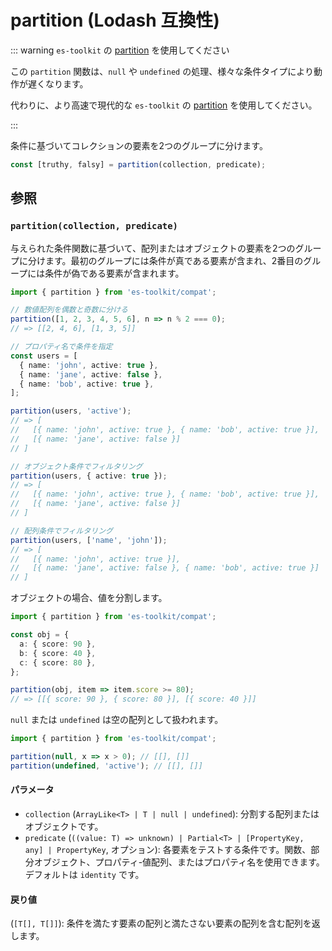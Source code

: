 # partition (Lodash 互換性)

::: warning `es-toolkit` の [partition](../../array/partition.md) を使用してください

この `partition` 関数は、`null` や `undefined` の処理、様々な条件タイプにより動作が遅くなります。

代わりに、より高速で現代的な `es-toolkit` の [partition](../../array/partition.md) を使用してください。

:::

条件に基づいてコレクションの要素を2つのグループに分けます。

```typescript
const [truthy, falsy] = partition(collection, predicate);
```

## 参照

### `partition(collection, predicate)`

与えられた条件関数に基づいて、配列またはオブジェクトの要素を2つのグループに分けます。最初のグループには条件が真である要素が含まれ、2番目のグループには条件が偽である要素が含まれます。

```typescript
import { partition } from 'es-toolkit/compat';

// 数値配列を偶数と奇数に分ける
partition([1, 2, 3, 4, 5, 6], n => n % 2 === 0);
// => [[2, 4, 6], [1, 3, 5]]

// プロパティ名で条件を指定
const users = [
  { name: 'john', active: true },
  { name: 'jane', active: false },
  { name: 'bob', active: true },
];

partition(users, 'active');
// => [
//   [{ name: 'john', active: true }, { name: 'bob', active: true }],
//   [{ name: 'jane', active: false }]
// ]

// オブジェクト条件でフィルタリング
partition(users, { active: true });
// => [
//   [{ name: 'john', active: true }, { name: 'bob', active: true }],
//   [{ name: 'jane', active: false }]
// ]

// 配列条件でフィルタリング
partition(users, ['name', 'john']);
// => [
//   [{ name: 'john', active: true }],
//   [{ name: 'jane', active: false }, { name: 'bob', active: true }]
// ]
```

オブジェクトの場合、値を分割します。

```typescript
import { partition } from 'es-toolkit/compat';

const obj = {
  a: { score: 90 },
  b: { score: 40 },
  c: { score: 80 },
};

partition(obj, item => item.score >= 80);
// => [[{ score: 90 }, { score: 80 }], [{ score: 40 }]]
```

`null` または `undefined` は空の配列として扱われます。

```typescript
import { partition } from 'es-toolkit/compat';

partition(null, x => x > 0); // [[], []]
partition(undefined, 'active'); // [[], []]
```

#### パラメータ

- `collection` (`ArrayLike<T> | T | null | undefined`): 分割する配列またはオブジェクトです。
- `predicate` (`((value: T) => unknown) | Partial<T> | [PropertyKey, any] | PropertyKey`, オプション): 各要素をテストする条件です。関数、部分オブジェクト、プロパティ-値配列、またはプロパティ名を使用できます。デフォルトは `identity` です。

#### 戻り値

(`[T[], T[]]`): 条件を満たす要素の配列と満たさない要素の配列を含む配列を返します。
